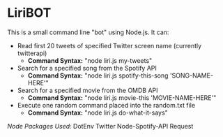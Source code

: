 # LiriBOT

This is a small command line "bot" using Node.js. It can:

* Read first 20 tweets of specified Twitter screen name (currently twitterapi)
  * **Command Syntax:** "node liri.js my-tweets"
* Search for a specified song from the Spotify API
  * **Command Syntax:** "node liri.js spotify-this-song 'SONG-NAME-HERE'"
* Search for a specified movie from the OMDB API
  * **Command Syntax:** "node liri.js movie-this 'MOVIE-NAME-HERE'"
* Execute one random command placed into the random.txt file
  * **Command Syntax:** "node liri.js do-what-it-says"

*Node Packages Used:*
DotEnv
Twitter
Node-Spotify-API
Request
